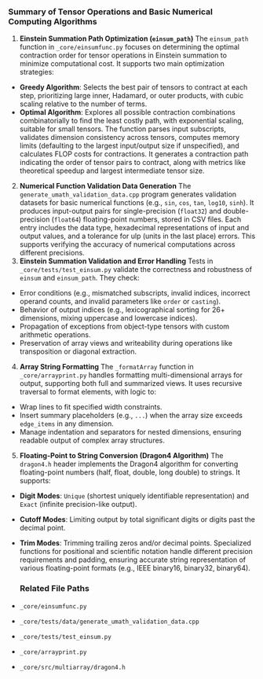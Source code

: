 ### Summary of Tensor Operations and Basic Numerical Computing Algorithms

1. **Einstein Summation Path Optimization (`einsum_path`)** 
   The `einsum_path` function in `_core/einsumfunc.py` focuses on determining the optimal contraction order for tensor operations in Einstein summation to minimize computational cost. It supports two main optimization strategies: 
- **Greedy Algorithm**: Selects the best pair of tensors to contract at each step, prioritizing large inner, Hadamard, or outer products, with cubic scaling relative to the number of terms. 
- **Optimal Algorithm**: Explores all possible contraction combinations combinatorially to find the least costly path, with exponential scaling, suitable for small tensors. 
  The function parses input subscripts, validates dimension consistency across tensors, computes memory limits (defaulting to the largest input/output size if unspecified), and calculates FLOP costs for contractions. It generates a contraction path indicating the order of tensor pairs to contract, along with metrics like theoretical speedup and largest intermediate tensor size.
2. **Numerical Function Validation Data Generation** 
   The `generate_umath_validation_data.cpp` program generates validation datasets for basic numerical functions (e.g., `sin`, `cos`, `tan`, `log10`, `sinh`). It produces input-output pairs for single-precision (`float32`) and double-precision (`float64`) floating-point numbers, stored in CSV files. Each entry includes the data type, hexadecimal representations of input and output values, and a tolerance for ulp (units in the last place) errors. This supports verifying the accuracy of numerical computations across different precisions.
3. **Einstein Summation Validation and Error Handling** 
   Tests in `_core/tests/test_einsum.py` validate the correctness and robustness of `einsum` and `einsum_path`. They check: 
- Error conditions (e.g., mismatched subscripts, invalid indices, incorrect operand counts, and invalid parameters like `order` or `casting`). 
- Behavior of output indices (e.g., lexicographical sorting for 26+ dimensions, mixing uppercase and lowercase indices). 
- Propagation of exceptions from object-type tensors with custom arithmetic operations. 
- Preservation of array views and writeability during operations like transposition or diagonal extraction. 
4. **Array String Formatting** 
   The `_formatArray` function in `_core/arrayprint.py` handles formatting multi-dimensional arrays for output, supporting both full and summarized views. It uses recursive traversal to format elements, with logic to: 
- Wrap lines to fit specified width constraints. 
- Insert summary placeholders (e.g., `...`) when the array size exceeds `edge_items` in any dimension. 
- Manage indentation and separators for nested dimensions, ensuring readable output of complex array structures. 
5. **Floating-Point to String Conversion (Dragon4 Algorithm)** 
   The `dragon4.h` header implements the Dragon4 algorithm for converting floating-point numbers (half, float, double, long double) to strings. It supports: 
- **Digit Modes**: `Unique` (shortest uniquely identifiable representation) and `Exact` (infinite precision-like output). 
- **Cutoff Modes**: Limiting output by total significant digits or digits past the decimal point. 
- **Trim Modes**: Trimming trailing zeros and/or decimal points. 
  Specialized functions for positional and scientific notation handle different precision requirements and padding, ensuring accurate string representation of various floating-point formats (e.g., IEEE binary16, binary32, binary64). 
  
  ### Related File Paths
- `_core/einsumfunc.py` 
- `_core/tests/data/generate_umath_validation_data.cpp` 
- `_core/tests/test_einsum.py` 
- `_core/arrayprint.py` 
- `_core/src/multiarray/dragon4.h`


